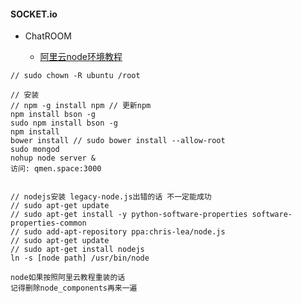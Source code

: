 #### SOCKET.io

* ChatROOM

  * [阿里云node环境教程](https://help.aliyun.com/document_detail/50775.html?spm=5176.doc50774.6.644.Xd1HAr)

```
// sudo chown -R ubuntu /root

// 安装
// npm -g install npm // 更新npm
npm install bson -g
sudo npm install bson -g
npm install
bower install // sudo bower install --allow-root
sudo mongod
nohup node server &
访问: qmen.space:3000


// nodejs安装 legacy-node.js出错的话 不一定能成功
// sudo apt-get update  
// sudo apt-get install -y python-software-properties software-properties-common  
// sudo add-apt-repository ppa:chris-lea/node.js  
// sudo apt-get update  
// sudo apt-get install nodejs
ln -s [node path] /usr/bin/node

node如果按照阿里云教程重装的话
记得删除node_components再来一遍
```
